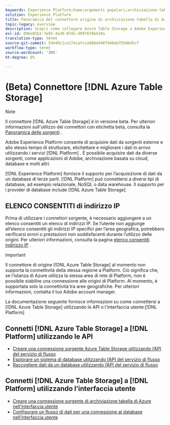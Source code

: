 ```yaml
---
keywords: Experience Platform;home;argomenti popolari;archiviazione tabella di Azure;archiviazione tabella di Azure;ATS;ats
solution: Experience Platform
title: Panoramica del connettore origine di archiviazione tabella di Azure
topic-legacy: overview
description: Scopri come collegare Azure Table Storage a Adobe Experience Platform utilizzando le API o l’interfaccia utente.
exl-id: 096e01b1-7e95-4e30-87de-d0976f8b438a
translation-type: tm+mt
source-git-commit: 5d449c1ca174cafcca988e9487940eb7550bd5cf
workflow-type: tm+mt
source-wordcount: '305'
ht-degree: 0%

---
```


# (Beta) Connettore [!DNL Azure Table Storage]

>[!NOTE]
>
>Il connettore [!DNL Azure Table Storage] è in versione beta. Per ulteriori informazioni sull&#39;utilizzo dei connettori con etichetta beta, consulta la [Panoramica delle sorgenti](../../home.md#terms-and-conditions) .

Adobe Experience Platform consente di acquisire dati da sorgenti esterne e allo stesso tempo di strutturare, etichettare e migliorare i dati in arrivo utilizzando i servizi [!DNL Platform] . È possibile acquisire dati da diverse sorgenti, come applicazioni di Adobe, archiviazione basata su cloud, database e molti altri.

[!DNL Experience Platform] fornisce il supporto per l’acquisizione di dati da un database di terze parti. [!DNL Platform] può connettersi a diversi tipi di database, ad esempio relazionale, NoSQL o data warehouse. Il supporto per i provider di database include [!DNL Azure Table Storage].

## ELENCO CONSENTITI di indirizzo IP

Prima di utilizzare i connettori sorgente, è necessario aggiungere a un elenco consentiti un elenco di indirizzi IP. Se l’utente non aggiunge all’elenco consentiti gli indirizzi IP specifici per l’area geografica, potrebbero verificarsi errori o prestazioni non soddisfacenti durante l’utilizzo delle origini. Per ulteriori informazioni, consulta la pagina [elenco consentiti indirizzo IP](../../ip-address-allow-list.md) .

>[!IMPORTANT]
>
>Il connettore di origine [!DNL Azure Table Storage] al momento non supporta la connettività della stessa regione a Platform. Ciò significa che, se l’istanza di Azure utilizza la stessa area di rete di Platform, non è possibile stabilire una connessione alle origini di Platform. Al momento, è supportata solo la connettività tra aree geografiche. Per ulteriori informazioni, contatta il tuo Adobe account manager.

La documentazione seguente fornisce informazioni su come connettersi a [!DNL Azure Table Storage] utilizzando le API o l&#39;interfaccia utente:[!DNL Platform]

## Connetti [!DNL Azure Table Storage] a [!DNL Platform] utilizzando le API

- [Creare una connessione sorgente Azure Table Storage utilizzando l’API del servizio di flusso](../../tutorials/api/create/databases/ats.md)
- [Esplorare un sistema di database utilizzando l’API del servizio di flusso](../../tutorials/api/explore/database-nosql.md)
- [Raccogliere dati da un database utilizzando l’API del servizio di flusso](../../tutorials/api/collect/database-nosql.md)

## Connetti [!DNL Azure Table Storage] a [!DNL Platform] utilizzando l’interfaccia utente

- [Creare una connessione sorgente di archiviazione tabella di Azure nell’interfaccia utente](../../tutorials/ui/create/databases/ats.md)
- [Configurare un flusso di dati per una connessione al database nell’interfaccia utente](../../tutorials/ui/dataflow/databases.md)
